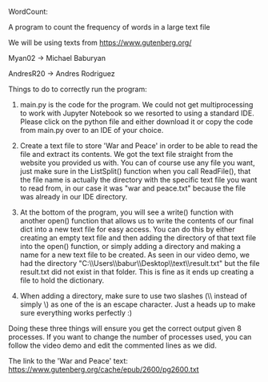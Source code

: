 WordCount:

A program to count the frequency of words in a large text file

We will be using texts from https://www.gutenberg.org/


Myan02 -> Michael Baburyan

AndresR20 -> Andres Rodriguez

Things to do to correctly run the program:

1. main.py is the code for the program. We could not get multiprocessing to work with Jupyter Notebook so we resorted to using a standard IDE. Please click on the python file and either download it or copy the code from main.py over to an IDE of your choice. 

1. Create a text file to store 'War and Peace' in order to be able to read the file and extract its contents. We got the text file straight from the website you provided us with. You can of course use any file you want, just make sure in the ListSplit() function when you call ReadFile(), that the file name is actually the directory with the specific text file you want to read from, in our case it was "war and peace.txt" because the file was already in our IDE directory.  

2. At the bottom of the program, you will see a write() function with another open() function that allows us to write the contents of our final dict into a new text file for easy access. You can do this by either creating an empty text file and then adding the directory of that text file into the open() function, or simply adding a directory and making a name for a new text file to be created. As seen in our video demo, we had the directory "C:\\\Users\\\babur\\\Desktop\\\text\\\result.txt" but the file result.txt did not exist in that folder. This is fine as it ends up creating a file to hold the dictionary. 

3. When adding a directory, make sure to use two slashes (\\\ instead of simply \\) as one of the is an escape character. Just a heads up to make sure everything works perfectly :)

Doing these three things will ensure you get the correct output given 8 processes. If you want to change the number of processes used, you can follow the video demo and edit the commented lines as we did. 

The link to the 'War and Peace' text: 
https://www.gutenberg.org/cache/epub/2600/pg2600.txt
